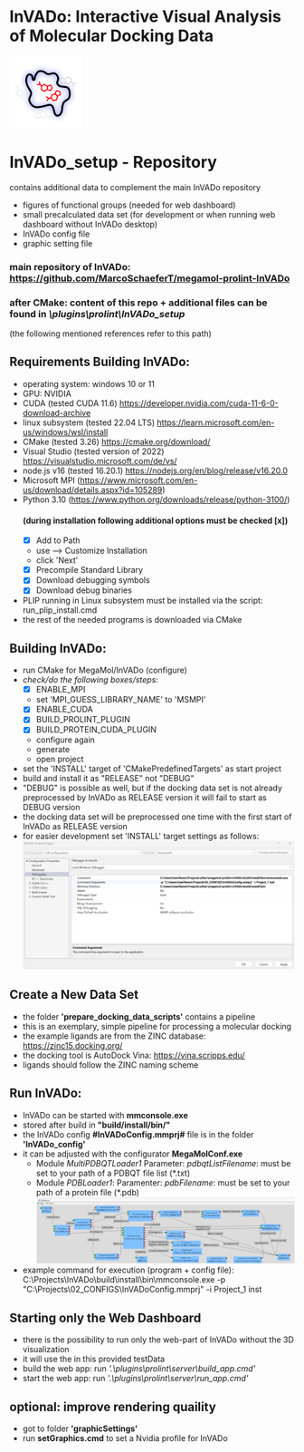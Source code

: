 # InVADo: Interactive Visual Analysis of Molecular Docking Data

![](InVADo.png)

# InVADo_setup - Repository

contains additional data to complement the main InVADo repository

- figures of functional groups (needed for web dashboard)
- small precalculated data set (for development or when running web dashboard without InVADo desktop)
- InVADo config file
- graphic setting file
<!-- - the **Checkmol/Matchmol** program for determining functional groups (GNU General Public License)
- **geckodriver** for controling the web-dashboard (Mozilla Public License)
- **nvidiaProfileInspector** used for optional setting of better graphics (MIT license)-->

### main repository of InVADo: https://github.com/MarcoSchaeferT/megamol-prolint-InVADo

### after CMake: content of this repo + additional files can be found in _\plugins\prolint\InVADo_setup_

(the following mentioned references refer to this path)

## Requirements Building InVADo:

- operating system: windows 10 or 11
- GPU: NVIDIA
- CUDA (tested CUDA 11.6) https://developer.nvidia.com/cuda-11-6-0-download-archive
- linux subsystem (tested 22.04 LTS) https://learn.microsoft.com/en-us/windows/wsl/install
- CMake (tested 3.26) https://cmake.org/download/
- Visual Studio (tested version of 2022) https://visualstudio.microsoft.com/de/vs/
- node.js v16 (tested 16.20.1) https://nodejs.org/en/blog/release/v16.20.0
- Microsoft MPI (https://www.microsoft.com/en-us/download/details.aspx?id=105289)
- Python 3.10 (https://www.python.org/downloads/release/python-3100/)
  #### (during installation following additional options must be checked [x])
  - [x] Add to Path
  - use --> Customize Installation
  - click 'Next'
  - [x] Precompile Standard Library
  - [x] Download debugging symbols
  - [x] Download debug binaries
- PLIP running in Linux subsystem must be installed via the script: run_plip_install.cmd
- the rest of the needed programs is downloaded via CMake

## Building InVADo:

- run CMake for MegaMol/InVADo (configure)
- _check/do the following boxes/steps:_
  - [x] ENABLE_MPI
  - set 'MPI_GUESS_LIBRARY_NAME' to 'MSMPI'
  - [x] ENABLE_CUDA
  - [x] BUILD_PROLINT_PLUGIN
  - [x] BUILD_PROTEIN_CUDA_PLUGIN
  - configure again
  - generate
  - open project
- set the 'INSTALL' target of 'CMakePredefinedTargets' as start project
- build and install it as "RELEASE" not "DEBUG"
- "DEBUG" is possible as well, but if the docking data set is not already preprocessed by InVADo as RELEASE version it will fail to start as DEBUG version
- the docking data set will be preprocessed one time with the first start of InVADo as RELEASE version
- for easier development set 'INSTALL' target settings as follows:
  ![](visual_studio_config.png)

## Create a New Data Set

- the folder **'prepare_docking_data_scripts'** contains a pipeline
- this is an exemplary, simple pipeline for processing a molecular docking
- the example ligands are from the ZINC database: https://zinc15.docking.org/
- the docking tool is AutoDock Vina: https://vina.scripps.edu/
- ligands should follow the ZINC naming scheme

## Run InVADo:

- InVADo can be started with **mmconsole.exe**
- stored after build in **"build/install/bin/"**
- the InVADo config **#InVADoConfig.mmprj#** file is in the folder **'InVADo_config'**
- it can be adjusted with the configurator **MegaMolConf.exe**
  - Module _MultiPDBQTLoader1_ Parameter: _pdbqtListFilename_: must be set to your path of a PDBQT file list (\*.txt)
  - Module _PDBLoader1_: Paramenter: _pdbFilename_: must be set to your path of a protein file (\*.pdb)
    ![](config.png)
- example command for execution (program + config file): C:\Projects\InVADo\build\install\bin\mmconsole.exe -p "C:\Projects\02_CONFIGS\InVADoConfig.mmprj" -i Project_1 inst

## Starting only the Web Dashboard

- there is the possibility to run only the web-part of InVADo without the 3D visualization
- it will use the in this provided testData
- build the web app: run _'.\plugins\prolint\server\build_app.cmd'_
- start the web app: run _'.\plugins\prolint\server\run_app.cmd'_

## optional: improve rendering quaility

- got to folder **'graphicSettings'**
- run **setGraphics.cmd** to set a Nvidia profile for InVADo
